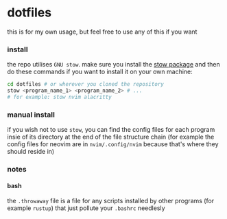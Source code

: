 # dotfiles

this is for my own usage, but feel free to use any of this if you want

### install 

the repo utilises `GNU stow`. make sure you install the [stow package](https://archlinux.org/packages/extra/any/stow/) and then do these commands if you want to install it on your own machine:

```bash
cd dotfiles # or wherever you cloned the repository
stow <program_name_1> <program_name_2> # ...
# for example: stow nvim alacritty
```

### manual install

if you wish not to use `stow`, you can find the config files for each program insie of its directory at the end of the file structure chain
(for example the config files for neovim are in `nvim/.config/nvim` because that's where they should reside in)

### notes

#### bash

the `.throwaway` file is a file for any scripts installed by other programs (for example `rustup`) that just pollute your `.bashrc` needlesly
